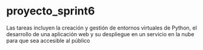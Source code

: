 # proyecto_sprint6
Las tareas incluyen la creación y gestión de entornos virtuales de Python, el desarrollo de una aplicación web y su despliegue en un servicio en la nube para que sea accesible al público
